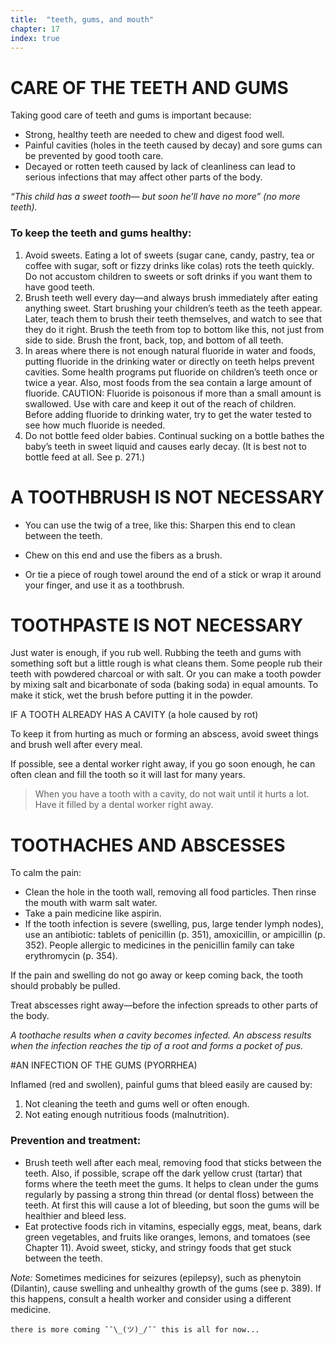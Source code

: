 ```yaml
---
title:  "teeth, gums, and mouth"
chapter: 17
index: true
---
```

# CARE OF THE TEETH AND GUMS

Taking good care of teeth and gums is important because:

  - Strong, healthy teeth are needed to chew and digest food well.
  - Painful cavities (holes in the teeth caused by decay) and sore gums can be prevented by good tooth care.
  - Decayed or rotten teeth caused by lack of cleanliness can lead to serious infections that may affect other parts of the body.

_“This child has a sweet tooth— but soon he’ll have no more” (no more teeth)._


### To keep the teeth and gums healthy:

  1. Avoid sweets. Eating a lot of sweets (sugar cane, candy, pastry, tea or coffee with sugar, soft or fizzy drinks like colas) rots the teeth quickly.
  Do not accustom children to sweets or soft drinks if you want them to have good teeth.
  2. Brush teeth well every day—and always brush immediately after eating anything sweet. Start brushing your children’s teeth as the teeth appear. Later, teach them to brush their teeth themselves, and watch to see that they do it right.
  Brush the teeth from top to bottom like this,
  not just from side to side.
  Brush the front, back, top, and bottom of all teeth.
  3. In areas where there is not enough natural fluoride in water and foods, putting fluoride in the drinking water or directly on teeth helps prevent cavities. Some health programs put fluoride on children’s teeth once or twice a year. Also, most foods from the sea contain a large amount of fluoride.
  CAUTION: Fluoride is poisonous if more than a small amount is swallowed. Use with care and keep it out of the reach of children. Before adding fluoride to drinking water, try to get the water tested to see how much fluoride is needed.
  4. Do not bottle feed older babies. Continual sucking on a bottle bathes the baby’s teeth in sweet liquid and causes early decay. (It is best not to bottle feed at all. See p. 271.)

# A TOOTHBRUSH IS NOT NECESSARY

  - You can use the twig of a tree, like this:
  Sharpen this end to clean between the teeth.

  - Chew on this end and use the fibers as a brush.

  - Or tie a piece of rough towel around the end of a stick or wrap it around your finger, and use it as a toothbrush.

# TOOTHPASTE IS NOT NECESSARY

Just water is enough, if you rub well. Rubbing the teeth and gums with something soft but a little rough is what cleans them. Some people rub their teeth with powdered charcoal or with salt. Or you can make a tooth powder by mixing salt and bicarbonate of soda (baking soda) in equal amounts. To make it stick, wet the brush before putting it in the powder.

IF A TOOTH ALREADY HAS A CAVITY (a hole caused by rot)

To keep it from hurting as much or forming an abscess, avoid sweet things and brush well after every meal.

If possible, see a dental worker right away, if you go soon enough, he can often clean and fill the tooth so it will last for many years.

> When you have a tooth with a cavity, do not wait until it hurts a lot. Have it filled by a dental worker right away.


# TOOTHACHES AND ABSCESSES

To calm the pain:

  - Clean the hole in the tooth wall, removing all food particles. Then rinse the mouth with warm salt water.
  - Take a pain medicine like aspirin.
  - If the tooth infection is severe (swelling, pus, large tender lymph nodes), use an antibiotic: tablets of penicillin (p. 351), amoxicillin, or ampicillin (p. 352). People allergic to medicines in the penicillin family can take erythromycin (p. 354).

If the pain and swelling do not go away or keep coming back, the tooth should probably be pulled.

Treat abscesses right away—before the infection spreads to other parts of the body.

_A toothache results when a cavity becomes infected.
An abscess results when the infection reaches the tip of a root and forms a pocket of pus._

#AN INFECTION OF THE GUMS (PYORRHEA)

Inflamed (red and swollen), painful gums that bleed easily are caused by:

  1. Not cleaning the teeth and gums well or often enough.
  2. Not eating enough nutritious foods (malnutrition).

### Prevention and treatment:

  - Brush teeth well after each meal, removing food that sticks between the teeth. Also, if possible, scrape off the dark yellow crust (tartar) that forms where the teeth meet the gums. It helps to clean under the gums regularly by passing a strong thin thread (or dental floss) between the teeth. At first this will cause a lot of bleeding, but soon the gums will be healthier and bleed less.
  - Eat protective foods rich in vitamins, especially eggs, meat, beans, dark green vegetables, and fruits like oranges, lemons, and tomatoes (see Chapter 11). Avoid sweet, sticky, and stringy foods that get stuck between the teeth.

_Note:_ Sometimes medicines for seizures (epilepsy), such as phenytoin (Dilantin), cause swelling and unhealthy growth of the gums (see p. 389). If this happens, consult a health worker and consider using a different medicine.

```
there is more coming ¯¯\_(ツ)_/¯¯ this is all for now...
```
